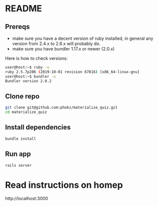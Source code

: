 # README

## Prereqs

- make sure you have a decent version of ruby installed, in general any version from 2.4.x to 2.6.x will probably do.
- make sure you have bundler 1.17.x or newer (2.0.x)

Here is how to check versions:

```bash
user@host:~$ ruby -v
ruby 2.5.7p206 (2019-10-01 revision 67816) [x86_64-linux-gnu]
user@host:~$ bundler -v
Bundler version 2.0.2
```

## Clone repo

```bash
git clone git@github.com:phokz/materialize_quiz.git
cd materialize_quiz
```

## Install dependencies

```bash
bundle install
```

## Run app

```bash
rails server
```

# Read instructions on homep

http://localhost:3000

